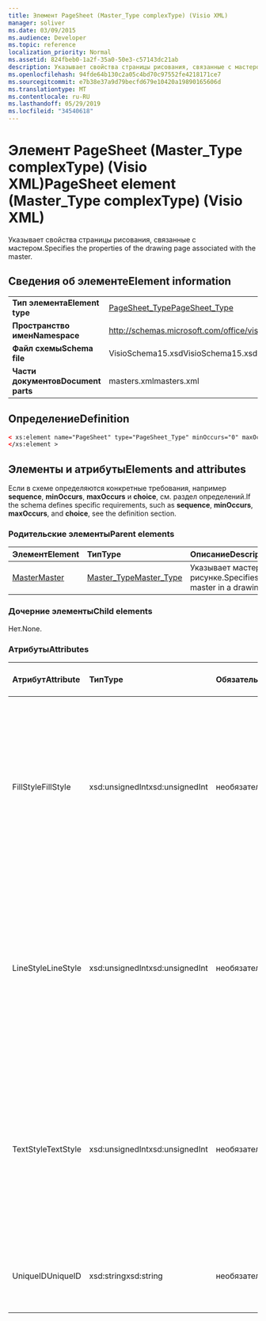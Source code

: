 ```yaml
---
title: Элемент PageSheet (Master_Type complexType) (Visio XML)
manager: soliver
ms.date: 03/09/2015
ms.audience: Developer
ms.topic: reference
localization_priority: Normal
ms.assetid: 824fbeb0-1a2f-35a0-50e3-c57143dc21ab
description: Указывает свойства страницы рисования, связанные с мастером.
ms.openlocfilehash: 94fde64b130c2a05c4bd70c97552fe4218171ce7
ms.sourcegitcommit: e7b38e37a9d79becfd679e10420a19890165606d
ms.translationtype: MT
ms.contentlocale: ru-RU
ms.lasthandoff: 05/29/2019
ms.locfileid: "34540618"
---
```

# <a name="pagesheet-element-master_type-complextype-visio-xml"></a><span data-ttu-id="00c29-103">Элемент PageSheet (Master_Type complexType) (Visio XML)</span><span class="sxs-lookup"><span data-stu-id="00c29-103">PageSheet element (Master_Type complexType) (Visio XML)</span></span>

<span data-ttu-id="00c29-104">Указывает свойства страницы рисования, связанные с мастером.</span><span class="sxs-lookup"><span data-stu-id="00c29-104">Specifies the properties of the drawing page associated with the master.</span></span>
  
## <a name="element-information"></a><span data-ttu-id="00c29-105">Сведения об элементе</span><span class="sxs-lookup"><span data-stu-id="00c29-105">Element information</span></span>

|||
|:-----|:-----|
|<span data-ttu-id="00c29-106">**Тип элемента**</span><span class="sxs-lookup"><span data-stu-id="00c29-106">**Element type**</span></span> <br/> |[<span data-ttu-id="00c29-107">PageSheet_Type</span><span class="sxs-lookup"><span data-stu-id="00c29-107">PageSheet_Type</span></span>](pagesheet_type-complextypevisio-xml.md) <br/> |
|<span data-ttu-id="00c29-108">**Пространство имен**</span><span class="sxs-lookup"><span data-stu-id="00c29-108">**Namespace**</span></span> <br/> |http://schemas.microsoft.com/office/visio/2012/main  <br/> |
|<span data-ttu-id="00c29-109">**Файл схемы**</span><span class="sxs-lookup"><span data-stu-id="00c29-109">**Schema file**</span></span> <br/> |<span data-ttu-id="00c29-110">VisioSchema15.xsd</span><span class="sxs-lookup"><span data-stu-id="00c29-110">VisioSchema15.xsd</span></span>  <br/> |
|<span data-ttu-id="00c29-111">**Части документов**</span><span class="sxs-lookup"><span data-stu-id="00c29-111">**Document parts**</span></span> <br/> |<span data-ttu-id="00c29-112">masters.xml</span><span class="sxs-lookup"><span data-stu-id="00c29-112">masters.xml</span></span>  <br/> |
   
## <a name="definition"></a><span data-ttu-id="00c29-113">Определение</span><span class="sxs-lookup"><span data-stu-id="00c29-113">Definition</span></span>

```XML
< xs:element name="PageSheet" type="PageSheet_Type" minOccurs="0" maxOccurs="1" >
</xs:element >
```

## <a name="elements-and-attributes"></a><span data-ttu-id="00c29-114">Элементы и атрибуты</span><span class="sxs-lookup"><span data-stu-id="00c29-114">Elements and attributes</span></span>

<span data-ttu-id="00c29-115">Если в схеме определяются конкретные требования, например **sequence**, **minOccurs**, **maxOccurs** и **choice**, см. раздел определений.</span><span class="sxs-lookup"><span data-stu-id="00c29-115">If the schema defines specific requirements, such as **sequence**, **minOccurs**, **maxOccurs**, and **choice**, see the definition section.</span></span> 
  
### <a name="parent-elements"></a><span data-ttu-id="00c29-116">Родительские элементы</span><span class="sxs-lookup"><span data-stu-id="00c29-116">Parent elements</span></span>

|<span data-ttu-id="00c29-117">**Элемент**</span><span class="sxs-lookup"><span data-stu-id="00c29-117">**Element**</span></span>|<span data-ttu-id="00c29-118">**Тип**</span><span class="sxs-lookup"><span data-stu-id="00c29-118">**Type**</span></span>|<span data-ttu-id="00c29-119">**Описание**</span><span class="sxs-lookup"><span data-stu-id="00c29-119">**Description**</span></span>|
|:-----|:-----|:-----|
|[<span data-ttu-id="00c29-120">Master</span><span class="sxs-lookup"><span data-stu-id="00c29-120">Master</span></span>](master-element-masters_type-complextypevisio-xml.md) <br/> |[<span data-ttu-id="00c29-121">Master_Type</span><span class="sxs-lookup"><span data-stu-id="00c29-121">Master_Type</span></span>](master_type-complextypevisio-xml.md) <br/> |<span data-ttu-id="00c29-122">Указывает мастер в рисунке.</span><span class="sxs-lookup"><span data-stu-id="00c29-122">Specifies a master in a drawing.</span></span>  <br/> |
   
### <a name="child-elements"></a><span data-ttu-id="00c29-123">Дочерние элементы</span><span class="sxs-lookup"><span data-stu-id="00c29-123">Child elements</span></span>

<span data-ttu-id="00c29-124">Нет.</span><span class="sxs-lookup"><span data-stu-id="00c29-124">None.</span></span>
  
### <a name="attributes"></a><span data-ttu-id="00c29-125">Атрибуты</span><span class="sxs-lookup"><span data-stu-id="00c29-125">Attributes</span></span>

|<span data-ttu-id="00c29-126">**Атрибут**</span><span class="sxs-lookup"><span data-stu-id="00c29-126">**Attribute**</span></span>|<span data-ttu-id="00c29-127">**Тип**</span><span class="sxs-lookup"><span data-stu-id="00c29-127">**Type**</span></span>|<span data-ttu-id="00c29-128">**Обязательный**</span><span class="sxs-lookup"><span data-stu-id="00c29-128">**Required**</span></span>|<span data-ttu-id="00c29-129">**Описание**</span><span class="sxs-lookup"><span data-stu-id="00c29-129">**Description**</span></span>|<span data-ttu-id="00c29-130">**Возможные значения**</span><span class="sxs-lookup"><span data-stu-id="00c29-130">**Possible values**</span></span>|
|:-----|:-----|:-----|:-----|:-----|
|<span data-ttu-id="00c29-131">FillStyle</span><span class="sxs-lookup"><span data-stu-id="00c29-131">FillStyle</span></span>  <br/> |<span data-ttu-id="00c29-132">xsd:unsignedInt</span><span class="sxs-lookup"><span data-stu-id="00c29-132">xsd:unsignedInt</span></span>  <br/> |<span data-ttu-id="00c29-133">необязательный</span><span class="sxs-lookup"><span data-stu-id="00c29-133">optional</span></span>  <br/> |<span data-ttu-id="00c29-134">указывает ID листа стилей, из которого можно наследовать форматирование заполнения.</span><span class="sxs-lookup"><span data-stu-id="00c29-134">specifies the ID of the style sheet from which to inherit fill formatting.</span></span> <span data-ttu-id="00c29-135">Это должно быть значение атрибута **ID,** связанного с StyleSheet_Type **в** рисунке.</span><span class="sxs-lookup"><span data-stu-id="00c29-135">It MUST be the value of the **ID** attribute associated with a **StyleSheet_Type** in the drawing.</span></span>  <br/> |<span data-ttu-id="00c29-136">Значения типа xsd:unsignedInt.</span><span class="sxs-lookup"><span data-stu-id="00c29-136">Values of the xsd:unsignedInt type.</span></span>  <br/> |
|<span data-ttu-id="00c29-137">LineStyle</span><span class="sxs-lookup"><span data-stu-id="00c29-137">LineStyle</span></span>  <br/> |<span data-ttu-id="00c29-138">xsd:unsignedInt</span><span class="sxs-lookup"><span data-stu-id="00c29-138">xsd:unsignedInt</span></span>  <br/> |<span data-ttu-id="00c29-139">необязательный</span><span class="sxs-lookup"><span data-stu-id="00c29-139">optional</span></span>  <br/> |<span data-ttu-id="00c29-140">Указывает ID листа стилей, из которого можно наследовать форматирование строки.</span><span class="sxs-lookup"><span data-stu-id="00c29-140">Specifies the ID of the style sheet from which to inherit line formatting.</span></span> <span data-ttu-id="00c29-141">Это должно быть значение атрибута **ID,** связанного с StyleSheet_Type **в** рисунке.</span><span class="sxs-lookup"><span data-stu-id="00c29-141">It MUST be the value of the **ID** attribute associated with a **StyleSheet_Type** in the drawing.</span></span>  <br/> |<span data-ttu-id="00c29-142">Значения типа xsd:unsignedInt.</span><span class="sxs-lookup"><span data-stu-id="00c29-142">Values of the xsd:unsignedInt type.</span></span>  <br/> |
|<span data-ttu-id="00c29-143">TextStyle</span><span class="sxs-lookup"><span data-stu-id="00c29-143">TextStyle</span></span>  <br/> |<span data-ttu-id="00c29-144">xsd:unsignedInt</span><span class="sxs-lookup"><span data-stu-id="00c29-144">xsd:unsignedInt</span></span>  <br/> |<span data-ttu-id="00c29-145">необязательный</span><span class="sxs-lookup"><span data-stu-id="00c29-145">optional</span></span>  <br/> |<span data-ttu-id="00c29-146">Указывает ID листа стилей, из которого можно наследовать форматирование текста.</span><span class="sxs-lookup"><span data-stu-id="00c29-146">Specifies the ID of the style sheet from which to inherit text formatting.</span></span> <span data-ttu-id="00c29-147">Это должно быть значение атрибута **ID,** связанного с StyleSheet_Type **в** рисунке.</span><span class="sxs-lookup"><span data-stu-id="00c29-147">It MUST be the value of the **ID** attribute associated with a **StyleSheet_Type** in the drawing.</span></span>  <br/> |<span data-ttu-id="00c29-148">Значения типа xsd:unsignedInt.</span><span class="sxs-lookup"><span data-stu-id="00c29-148">Values of the xsd:unsignedInt type.</span></span>  <br/> |
|<span data-ttu-id="00c29-149">UniqueID</span><span class="sxs-lookup"><span data-stu-id="00c29-149">UniqueID</span></span>  <br/> |<span data-ttu-id="00c29-150">xsd:string</span><span class="sxs-lookup"><span data-stu-id="00c29-150">xsd:string</span></span>  <br/> |<span data-ttu-id="00c29-151">необязательный</span><span class="sxs-lookup"><span data-stu-id="00c29-151">optional</span></span>  <br/> |<span data-ttu-id="00c29-152">Уникальный ID элемента в родительском элементе.</span><span class="sxs-lookup"><span data-stu-id="00c29-152">The unique ID of the element within its parent element.</span></span>  <br/> |<span data-ttu-id="00c29-153">Значения типа xsd:string.</span><span class="sxs-lookup"><span data-stu-id="00c29-153">Values of the xsd:string type.</span></span>  <br/> |
   

